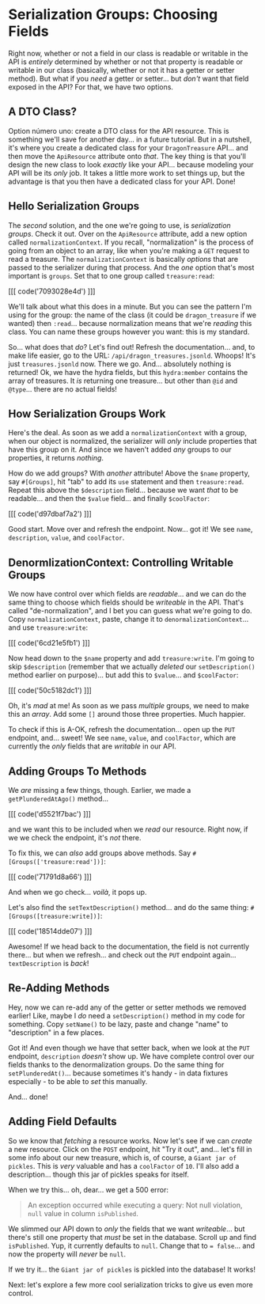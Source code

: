# Serialization Groups: Choosing Fields

Right now, whether or not a field in our class is readable or writable in the API
is *entirely* determined by whether or not that property is readable or writable in
our class (basically, whether or not it has a getter or setter method). But what
if you *need* a getter or setter... but *don't* want that field exposed in the API?
For that, we have two options.

## A DTO Class?

Option número uno: create a DTO class for the API resource. This is something
we'll save for another day... in a future tutorial. But in a nutshell, it's where
you create a dedicated class for your `DragonTreasure` API... and then move the
`ApiResource` attribute onto *that*. The key thing is that you'll design the new
class to look *exactly* like your API... because modeling your API will be its *only*
job. It takes a little more work to set things up, but the advantage is that you
then have a dedicated class for your API. Done!

## Hello Serialization Groups

The *second* solution, and the one we're going to use, is *serialization groups*.
Check it out. Over on the `ApiResource` attribute, add a new option called
`normalizationContext`. If you recall, "normalization" is the process of going
from an object to an array, like when you're making a `GET` request to read a
treasure. The `normalizationContext` is basically *options* that are passed to
the serializer during that process. And the *one* option that's most important
is `groups`. Set that to one group called `treasure:read`:

[[[ code('7093028e4d') ]]]

We'll talk about what this does in a minute. But you can see the pattern I'm using
for the group: the name of the class (it could be `dragon_treasure` if we wanted)
then `:read`... because normalization means that we're *reading* this class. You
can name these groups however you want: this is my standard.

So... what does that *do*? Let's find out! Refresh the documentation... and, to make
life easier, go to the URL: `/api/dragon_treasures.jsonld`. Whoops! It's just
`treasures.jsonld` now. There we go. And... absolutely nothing is returned! Ok,
we have the hydra fields, but this `hydra:member` contains the array of treasures.
It *is* returning one treasure... but other than `@id` and `@type`... there are
no actual fields!

## How Serialization Groups Work

Here's the deal. As soon as we add a `normalizationContext` with a group,
when our object is normalized, the serializer will *only* include properties
that have this group on it. And since we haven't added *any* groups to our properties,
it returns *nothing*.

How do we add groups? With *another* attribute! Above the `$name` property, say
`#[Groups]`, hit "tab" to add its `use` statement and then `treasure:read`. Repeat
this above the `$description` field... because we want *that* to be readable...
and then the `$value` field... and finally `$coolFactor`:

[[[ code('d97dbaf7a2') ]]]

Good start. Move over and refresh the endpoint. Now... got it! We see `name`,
`description`, `value`, and `coolFactor`.

## DenormlizationContext: Controlling Writable Groups

We now have control over which fields are *readable*... and we can do the same thing
to choose which fields should be *writeable* in the API. That's called
"de-normalization", and I bet you can guess what we're going to do. Copy
`normalizationContext`, paste, change it to `denormalizationContext`... and use
`treasure:write`:

[[[ code('6cd21e5fb1') ]]]

Now head down to the `$name` property and add `treasure:write`. I'm going to skip
`$description` (remember that we actually *deleted* our `setDescription()`
method earlier on purpose)... but add this to `$value`... and `$coolFactor`:

[[[ code('50c5182dc1') ]]]

Oh, it's *mad* at me! As soon as we pass *multiple* groups, we need to make this
an *array*. Add some `[]` around those three properties. Much happier.

To check if this is A-OK, refresh the documentation... open up the `PUT` endpoint,
and... sweet! We see `name`, `value`, and `coolFactor`, which are currently the *only*
fields that are *writable* in our API.

## Adding Groups To Methods

We *are* missing a few things, though. Earlier, we made a `getPlunderedAtAgo()`
method... 

[[[ code('d5521f7bac') ]]]

and we want this to be included when we *read* our resource. Right now,
if we we check the endpoint, it's *not* there.

To fix this, we can *also* add groups above methods. Say
`#[Groups(['treasure:read'])]`:

[[[ code('71791d8a66') ]]]

And when we go check... *voilà*, it pops up.

Let's also find the `setTextDescription()` method... and do the same thing:
`#[Groups([treasure:write])]`:

[[[ code('18514dde07') ]]]

Awesome! If we head back to the documentation, the field is not currently there...
but when we refresh... and check out the `PUT` endpoint again... `textDescription`
is *back*!

## Re-Adding Methods

Hey, now we can re-add any of the getter or setter methods we removed earlier!
Like, maybe I *do* need a `setDescription()` method in my code for something. Copy
`setName()` to be lazy, paste and change "name" to "description" in a few places.

Got it! And even though we have that setter back, when we look at the `PUT`
endpoint, `description` *doesn't* show up. We have complete control over our fields
thanks to the denormalization groups. Do the same thing for `setPlunderedAt()`...
because sometimes it's handy - in data fixtures especially - to be able to *set*
this manually.

And... done!

## Adding Field Defaults

So we know that *fetching* a resource works. Now let's see if we can *create* a new
resource. Click on the `POST` endpoint, hit "Try it out", and... let's fill in
some info about our new treasure, which is, of course, a `Giant jar of pickles`.
This is *very* valuable and has a `coolFactor` of `10`. I'll also add a
description... though this jar of pickles speaks for itself.

When we try this... oh, dear... we get a 500 error:

> An exception occurred while executing a query: Not null violation, `null`
> value in column `isPublished`.

We slimmed our API down to *only* the fields that we want *writeable*... but
there's still one property that *must* be set in the database. Scroll up and find
`isPublished`. Yup, it currently defaults to `null`. Change that to `= false`...
and now the property will *never* be `null`.

If we try it... the `Giant jar of pickles` is pickled into the database!
It works!

Next: let's explore a few more cool serialization tricks to give us even
more control.
